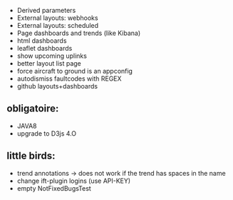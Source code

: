 * Derived parameters
* External layouts: webhooks
* External layouts: scheduled
* Page dashboards and trends (like Kibana)
* html dashboards
* leaflet dashboards
* show upcoming uplinks
* better layout list page
* force aircraft to ground is an appconfig
* autodismiss faultcodes with REGEX
* github layouts+dashboards


obligatoire:
-----
* JAVA8
* upgrade to D3js 4.O

little birds:
------
* trend annotations -> does not work if the trend has spaces in the name
* change ift-plugin logins (use API-KEY)
* empty NotFixedBugsTest
